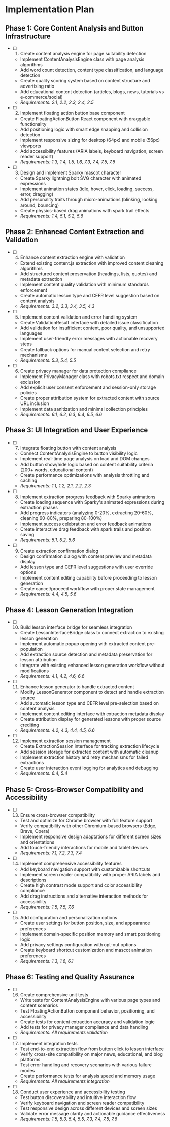 # Implementation Plan

## Phase 1: Core Content Analysis and Button Infrastructure

- [ ] 1. Create content analysis engine for page suitability detection
  - Implement ContentAnalysisEngine class with page analysis algorithms
  - Add word count detection, content type classification, and language detection
  - Create quality scoring system based on content structure and advertising ratio
  - Add educational content detection (articles, blogs, news, tutorials vs e-commerce/social)
  - _Requirements: 2.1, 2.2, 2.3, 2.4, 2.5_

- [ ] 2. Implement floating action button base component
  - Create FloatingActionButton React component with draggable functionality
  - Add positioning logic with smart edge snapping and collision detection
  - Implement responsive sizing for desktop (64px) and mobile (56px) viewports
  - Add accessibility features (ARIA labels, keyboard navigation, screen reader support)
  - _Requirements: 1.3, 1.4, 1.5, 1.6, 7.3, 7.4, 7.5, 7.6_

- [ ] 3. Design and implement Sparky mascot character
  - Create Sparky lightning bolt SVG character with animated expressions
  - Implement animation states (idle, hover, click, loading, success, error, dragging)
  - Add personality traits through micro-animations (blinking, looking around, bouncing)
  - Create physics-based drag animations with spark trail effects
  - _Requirements: 1.4, 5.1, 5.2, 5.6_

## Phase 2: Enhanced Content Extraction and Validation

- [ ] 4. Enhance content extraction engine with validation
  - Extend existing content.js extraction with improved content cleaning algorithms
  - Add structured content preservation (headings, lists, quotes) and metadata extraction
  - Implement content quality validation with minimum standards enforcement
  - Create automatic lesson type and CEFR level suggestion based on content analysis
  - _Requirements: 3.2, 3.3, 3.4, 3.5, 4.3_

- [ ] 5. Implement content validation and error handling system
  - Create ValidationResult interface with detailed issue classification
  - Add validation for insufficient content, poor quality, and unsupported languages
  - Implement user-friendly error messages with actionable recovery steps
  - Create fallback options for manual content selection and retry mechanisms
  - _Requirements: 5.3, 5.4, 5.5_

- [ ] 6. Create privacy manager for data protection compliance
  - Implement PrivacyManager class with robots.txt respect and domain exclusion
  - Add explicit user consent enforcement and session-only storage policies
  - Create proper attribution system for extracted content with source URL inclusion
  - Implement data sanitization and minimal collection principles
  - _Requirements: 6.1, 6.2, 6.3, 6.4, 6.5, 6.6_

## Phase 3: UI Integration and User Experience

- [ ] 7. Integrate floating button with content analysis
  - Connect ContentAnalysisEngine to button visibility logic
  - Implement real-time page analysis on load and DOM changes
  - Add button show/hide logic based on content suitability criteria (200+ words, educational content)
  - Create performance optimizations with analysis throttling and caching
  - _Requirements: 1.1, 1.2, 2.1, 2.2, 2.3_

- [ ] 8. Implement extraction progress feedback with Sparky animations
  - Create loading sequence with Sparky's animated expressions during extraction phases
  - Add progress indicators (analyzing 0-20%, extracting 20-60%, cleaning 60-80%, preparing 80-100%)
  - Implement success celebration and error feedback animations
  - Create interactive drag feedback with spark trails and position saving
  - _Requirements: 5.1, 5.2, 5.6_

- [ ] 9. Create extraction confirmation dialog
  - Design confirmation dialog with content preview and metadata display
  - Add lesson type and CEFR level suggestions with user override options
  - Implement content editing capability before proceeding to lesson generation
  - Create cancel/proceed workflow with proper state management
  - _Requirements: 4.4, 4.5, 5.6_

## Phase 4: Lesson Generation Integration

- [ ] 10. Build lesson interface bridge for seamless integration
  - Create LessonInterfaceBridge class to connect extraction to existing lesson generation
  - Implement automatic popup opening with extracted content pre-population
  - Add extraction source detection and metadata preservation for lesson attribution
  - Integrate with existing enhanced lesson generation workflow without modifications
  - _Requirements: 4.1, 4.2, 4.6, 6.6_

- [ ] 11. Enhance lesson generator to handle extracted content
  - Modify LessonGenerator component to detect and handle extraction source
  - Add automatic lesson type and CEFR level pre-selection based on content analysis
  - Implement content editing interface with extraction metadata display
  - Create attribution display for generated lessons with proper source crediting
  - _Requirements: 4.2, 4.3, 4.4, 4.5, 6.6_

- [ ] 12. Implement extraction session management
  - Create ExtractionSession interface for tracking extraction lifecycle
  - Add session storage for extracted content with automatic cleanup
  - Implement extraction history and retry mechanisms for failed extractions
  - Create user interaction event logging for analytics and debugging
  - _Requirements: 6.4, 5.4_

## Phase 5: Cross-Browser Compatibility and Accessibility

- [ ] 13. Ensure cross-browser compatibility
  - Test and optimize for Chrome browser with full feature support
  - Verify compatibility with other Chromium-based browsers (Edge, Brave, Opera)
  - Implement responsive design adaptations for different screen sizes and orientations
  - Add touch-friendly interactions for mobile and tablet devices
  - _Requirements: 7.1, 7.2, 7.3, 7.4_

- [ ] 14. Implement comprehensive accessibility features
  - Add keyboard navigation support with customizable shortcuts
  - Implement screen reader compatibility with proper ARIA labels and descriptions
  - Create high contrast mode support and color accessibility compliance
  - Add drag instructions and alternative interaction methods for accessibility
  - _Requirements: 1.5, 7.5, 7.6_

- [ ] 15. Add configuration and personalization options
  - Create user settings for button position, size, and appearance preferences
  - Implement domain-specific position memory and smart positioning logic
  - Add privacy settings configuration with opt-out options
  - Create keyboard shortcut customization and mascot animation preferences
  - _Requirements: 1.3, 1.6, 6.1_

## Phase 6: Testing and Quality Assurance

- [ ] 16. Create comprehensive unit tests
  - Write tests for ContentAnalysisEngine with various page types and content scenarios
  - Test FloatingActionButton component behavior, positioning, and accessibility
  - Create tests for content extraction accuracy and validation logic
  - Add tests for privacy manager compliance and data handling
  - _Requirements: All requirements validation_

- [ ] 17. Implement integration tests
  - Test end-to-end extraction flow from button click to lesson interface
  - Verify cross-site compatibility on major news, educational, and blog platforms
  - Test error handling and recovery scenarios with various failure modes
  - Create performance tests for analysis speed and memory usage
  - _Requirements: All requirements integration_

- [ ] 18. Conduct user experience and accessibility testing
  - Test button discoverability and intuitive interaction flow
  - Verify keyboard navigation and screen reader compatibility
  - Test responsive design across different devices and screen sizes
  - Validate error message clarity and actionable guidance effectiveness
  - _Requirements: 1.5, 5.3, 5.4, 5.5, 7.3, 7.4, 7.5, 7.6_